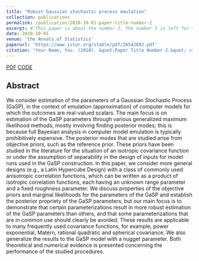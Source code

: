 ```yaml
---
title: "Robust Gaussian stochastic process emulation"
collection: publications
permalink: /publication/2010-10-01-paper-title-number-2
excerpt: #'This paper is about the number 2. The number 3 is left for future work.'
date: 2018-10-01
venue: 'the Annals of Statistics'
paperurl: 'https://www.jstor.org/stable/pdf/26542892.pdf'
citation: 'Your Name, You. (2010). &quot;Paper Title Number 2.&quot; <i>Journal 1</i>. 1(2).'
---
```



[PDF](https://www.jstor.org/stable/pdf/26542892.pdf)
[CODE](https://www.jstor.org/stable/pdf/26542892.pdf)


## Abstract
We consider estimation of the parameters of a Gaussian Stochastic Process (GaSP), in the context of emulation (approximation) of computer models for which the outcomes are real-valued scalars. The main focus is on estimation of the GaSP parameters through various generalized maximum likelihood methods, mostly involving finding posterior modes; this is because full Bayesian analysis in computer model emulation is typically prohibitively expensive.
The posterior modes that are studied arise from objective priors, such as the reference prior. These priors have been studied in the literature for the situation of an isotropic covariance function or under the assumption of separability in the design of inputs for model runs used in the GaSP construction. In this paper, we consider more general designs (e.g., a Latin Hypercube Design) with a class of commonly used anisotropic correlation functions, which can be written as a product of isotropic correlation functions, each having an unknown range parameter and a fixed roughness parameter. We discuss properties of the objective priors and marginal likelihoods for the parameters of the GaSP and establish the posterior propriety of the GaSP parameters, but our main focus is to demonstrate that certain parameterizations result in more robust estimation of the GaSP parameters than others, and that some parameterizations that are in common use should clearly be avoided. These results are applicable to many frequently used covariance functions, for example, power exponential, Matérn, rational quadratic and spherical covariance. We also generalize the results to the GaSP model with a nugget parameter. Both theoretical and numerical evidence is presented concerning the performance of the studied procedures.